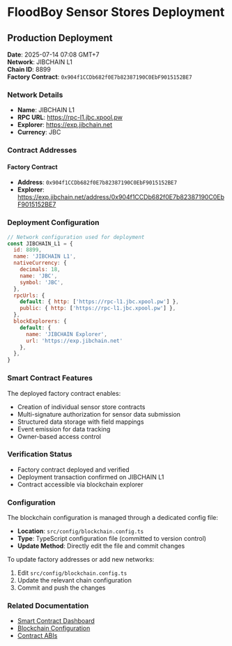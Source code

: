 # FloodBoy Sensor Stores Deployment

## Production Deployment

**Date**: 2025-07-14 07:08 GMT+7  
**Network**: JIBCHAIN L1  
**Chain ID**: 8899  
**Factory Contract**: `0x904f1CCDb682f0E7b82387190C0EbF9015152BE7`

### Network Details

- **Name**: JIBCHAIN L1
- **RPC URL**: https://rpc-l1.jbc.xpool.pw
- **Explorer**: https://exp.jibchain.net
- **Currency**: JBC

### Contract Addresses

#### Factory Contract
- **Address**: `0x904f1CCDb682f0E7b82387190C0EbF9015152BE7`
- **Explorer**: https://exp.jibchain.net/address/0x904f1CCDb682f0E7b82387190C0EbF9015152BE7

### Deployment Configuration

```javascript
// Network configuration used for deployment
const JIBCHAIN_L1 = {
  id: 8899,
  name: 'JIBCHAIN L1',
  nativeCurrency: {
    decimals: 18,
    name: 'JBC',
    symbol: 'JBC',
  },
  rpcUrls: {
    default: { http: ['https://rpc-l1.jbc.xpool.pw'] },
    public: { http: ['https://rpc-l1.jbc.xpool.pw'] },
  },
  blockExplorers: {
    default: { 
      name: 'JIBCHAIN Explorer', 
      url: 'https://exp.jibchain.net' 
    },
  },
}
```

### Smart Contract Features

The deployed factory contract enables:
- Creation of individual sensor store contracts
- Multi-signature authorization for sensor data submission
- Structured data storage with field mappings
- Event emission for data tracking
- Owner-based access control

### Verification Status

- Factory contract deployed and verified
- Deployment transaction confirmed on JIBCHAIN L1
- Contract accessible via blockchain explorer

### Configuration

The blockchain configuration is managed through a dedicated config file:
- **Location**: `src/config/blockchain.config.ts`
- **Type**: TypeScript configuration file (committed to version control)
- **Update Method**: Directly edit the file and commit changes

To update factory addresses or add new networks:
1. Edit `src/config/blockchain.config.ts`
2. Update the relevant chain configuration
3. Commit and push the changes

### Related Documentation

- [Smart Contract Dashboard](/blockchain)
- [Blockchain Configuration](src/config/blockchain.config.ts)
- [Contract ABIs](src/constants/abi/)